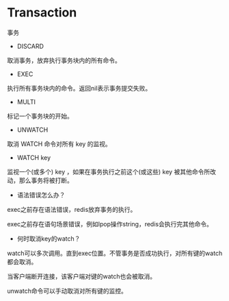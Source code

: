 # Transaction
事务

+ DISCARD

取消事务，放弃执行事务块内的所有命令。

+ EXEC

执行所有事务块内的命令。返回nil表示事务提交失败。

+ MULTI

标记一个事务块的开始。

+ UNWATCH

取消 WATCH 命令对所有 key 的监视。

+ WATCH key

监视一个(或多个) key ，如果在事务执行之前这个(或这些) key 被其他命令所改动，那么事务将被打断。

+ 语法错误怎么办？

exec之前存在语法错误，redis放弃事务的执行。

exec之前存在语句场景错误，例如lpop操作string，redis会执行完其他命令。

+ 何时取消key的watch？

watch可以多次调用。直到exec位置。不管事务是否成功执行，对所有键的watch都会取消。

当客户端断开连接，该客户端对键的watch也会被取消。

unwatch命令可以手动取消对所有键的监控。